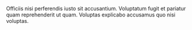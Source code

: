 Officiis nisi perferendis iusto sit accusantium. Voluptatum fugit et pariatur quam reprehenderit ut quam. Voluptas explicabo accusamus quo nisi voluptas.